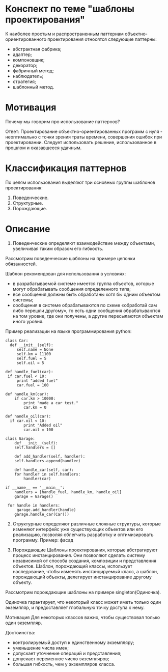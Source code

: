# Конспект по теме "шаблоны проектирования"

К наиболее простым и распространенным паттернам объектно-ориентированного проектирования относятся следующие паттерны:
* абстрактная фабрика;
* адаптер;
* компоновщик;
* декоратор;
* фабричный метод;
* наблюдатель;
* стратегия;
* шаблонный метод.


# Мотивация 

Почему мы говорим про использование паттернов?

Ответ: Проектирование объектно-ориентированных программ с нуля - неоптимально с точки зрения
траты времени, совершения ошибок при проектировании. Следует использовать решение,
использованное в прошлом и оказавшееся удачным.

# Классификация паттернов

По целям использования выделяют три основных группы шаблонов проектирования:
1. Поведенческие.
2. Структурные.
3. Порождающие.


# Описание

1. Поведенческие
определяют взаимодействие между объектами, увеличивая таким образом его
гибкость.

Рассмотрим поведенческие шаблоны на примере цепочки обязанностей. 

Шаблон рекомендован для использования в условиях:

* в разрабатываемой системе имеется группа объектов, которые могут обрабатывать сообщения определенного типа;
* все сообщения должны быть обработаны хотя бы одним объектом системы;
* сообщения в системе обрабатываются по схеме «обработай сам либо перешли другому», то есть одни сообщения обрабатываются на том уровне, где они получены, а другие пересылаются объектам иного уровня.

Пример реализации на языке программирования python:

    class Car:
      def __init__(self):
         self.name = None
         self.km = 11100
         self.fuel = 5
         self.oil = 5

    def handle_fuel(car):
     if car.fuel < 10:
         print "added fuel"
         car.fuel = 100

    def handle_km(car):
        if car.km > 10000:
            print "made a car test."
            car.km = 0

    def handle_oil(car):
      if car.oil < 10:
            print "Added oil"
            car.oil = 100

    class Garage:
        def __init__(self):
        self.handlers = []

        def add_handler(self, handler):
        self.handlers.append(handler)

        def handle_car(self, car):
        for handler in self.handlers:
            handler(car)

    if __name__ == '__main__':
        handlers = [handle_fuel, handle_km, handle_oil]
        garage = Garage()

     for handle in handlers:
         garage.add_handler(handle)
        garage.handle_car(Car())


2. Структурные
определяют различные сложные структуры, которые изменяют интерфейс уже
существующих объектов или его реализацию, позволяя облегчить разработку и
оптимизировать программу.
Пример: фасад


3. Порождающие
Шаблоны проектирования, которые абстрагируют процесс инстанцирования. Они
позволяют сделать систему независимой от способа создания, композиции и
представления объектов. Шаблон, порождающий классы, использует наследование,
чтобы изменять инстанцируемый класс, а шаблон, порождающий объекты, делегирует
инстанцирование другому объекту.

Рассмотрим порождающие шаблоны на примере singleton(Одиночка). 

Одиночка гарантирует, что некоторый класс может иметь только один экземпляр, и
предоставляет глобальную точку доступа к нему.

Мотивация
Для некоторых классов важно, чтобы существовал только один экземпляр.

Достоинства:
* контролируемый доступ к единственному экземпляру;
* уменьшение числа имен;
* допускает уточнение операций и представления;
* допускает переменное число экземпляров;
* большая гибкость, чем у экземпляров класса.
